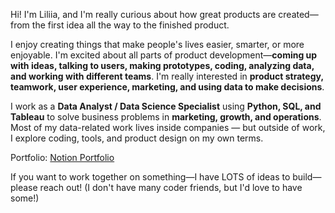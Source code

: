 Hi! I'm Liliia, and I'm really curious about how great products are created—from the first idea all the way to the finished product.

I enjoy creating things that make people's lives easier, smarter, or more enjoyable. I'm excited about all parts of product development—**coming up with ideas, talking to users, making prototypes, coding, analyzing data, and working with different teams**. I'm really interested in **product strategy, teamwork, user experience, marketing, and using data to make decisions**.

I work as a **Data Analyst / Data Science Specialist** using **Python, SQL, and Tableau** to solve business problems in **marketing, growth, and operations**. Most of my data-related work lives inside companies — but outside of work, I explore coding, tools, and product design on my own terms.

Portfolio: [Notion Portfolio](https://www.notion.so/2162a37abdfc8004a4eef9432ed7f613?pvs=21)

If you want to work together on something—I have LOTS of ideas to build—please reach out! (I don't have many coder friends, but I'd love to have some!)
